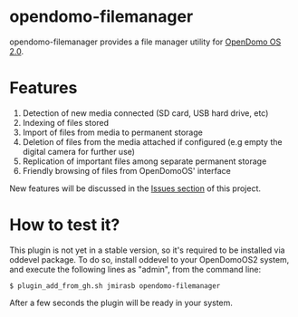 opendomo-filemanager
====================

opendomo-filemanager provides a file manager utility for [OpenDomo OS 2.0](https://github.com/opalenzuela/opendomo). 

Features
========

1. Detection of new media connected (SD card, USB hard drive, etc)
2. Indexing of files stored
3. Import of files from media to permanent storage
4. Deletion of files from the media attached if configured (e.g empty the digital camera for further use)
5. Replication of important files among separate permanent storage
6. Friendly browsing of files from OpenDomoOS' interface

New features will be discussed in the [Issues section](https://github.com/jmirasb/opendomo-filemanager/issues) of this project.


How to test it?
===============

This plugin is not yet in a stable version, so it's required to be installed via oddevel package. To do so, install oddevel to your OpenDomoOS2 system, and execute the following lines as "admin", from the command line:

    $ plugin_add_from_gh.sh jmirasb opendomo-filemanager
    
After a few seconds the plugin will be ready in your system. 

